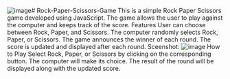![image](https://github.com/user-attachments/assets/5241bf13-e8ad-4dc1-9f2b-ffa4551136d1)# Rock-Paper-Scissors-Game
This is a simple Rock Paper Scissors game developed using JavaScript. The game allows the user to play against the computer and keeps track of the score.
Features
User can choose between Rock, Paper, and Scissors.
The computer randomly selects Rock, Paper, or Scissors.
The game announces the winner of each round.
The score is updated and displayed after each round.
Sceenshot:
![image](https://github.com/user-attachments/assets/b9094a12-07da-4736-aed2-8f2a770c1398)
How to Play
Select Rock, Paper, or Scissors by clicking on the corresponding button.
The computer will make its choice.
The result of the round will be displayed along with the updated score.


